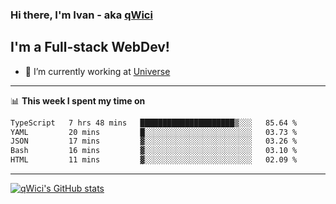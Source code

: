 ### Hi there, I'm Ivan - aka [qWici][website]

## I'm a Full-stack WebDev!
- 🔭 I’m currently working at [Universe][universe]

---

📊 **This week I spent my time on**
<!--START_SECTION:waka-->

```txt
TypeScript   7 hrs 48 mins   █████████████████████▒░░░   85.64 %
YAML         20 mins         █░░░░░░░░░░░░░░░░░░░░░░░░   03.73 %
JSON         17 mins         ▓░░░░░░░░░░░░░░░░░░░░░░░░   03.26 %
Bash         16 mins         ▓░░░░░░░░░░░░░░░░░░░░░░░░   03.10 %
HTML         11 mins         ▓░░░░░░░░░░░░░░░░░░░░░░░░   02.09 %
```

<!--END_SECTION:waka-->

---

[![qWici's GitHub stats](https://github-readme-stats.vercel.app/api?username=qWici)](https://github.com/qWici/github-readme-stats)

[website]: https://devkucher.com
[twitter]: https://twitter.com/KucherDev
[linkedin]: https://www.linkedin.com/in/ivankucher
[universe]: https://universeapps.limited

